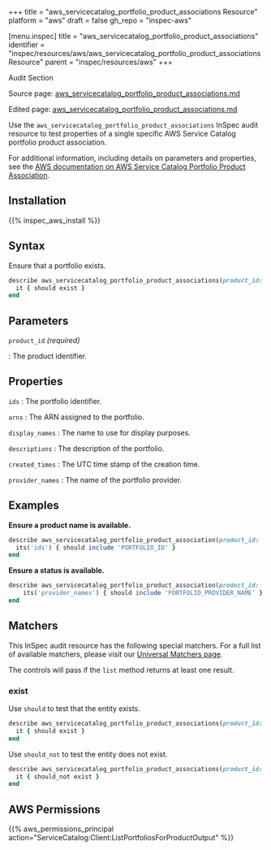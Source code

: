 +++
title = "aws_servicecatalog_portfolio_product_associations Resource"
platform = "aws"
draft = false
gh_repo = "inspec-aws"

[menu.inspec]
title = "aws_servicecatalog_portfolio_product_associations"
identifier = "inspec/resources/aws/aws_servicecatalog_portfolio_product_associations Resource"
parent = "inspec/resources/aws"
+++

<div class="admonition-note">
<p class="admonition-note-title">Audit Section</p>
<div class="admonition-note-text">
<p>Source page: <a href="https://github.com/inspec/inspec-aws/blob/main/docs/resources/aws_servicecatalog_portfolio_product_associations.md">aws_servicecatalog_portfolio_product_associations.md</a></p>
<p>Edited page: <a href="https://github.com/ianmadd/inspec-aws/blob/im/hugo/docs-chef-io/content/inspec/resources/aws_servicecatalog_portfolio_product_associations.md">aws_servicecatalog_portfolio_product_associations.md</a></p>
</div>
</div>



Use the `aws_servicecatalog_portfolio_product_associations` InSpec audit resource to test properties of a single specific AWS Service Catalog portfolio product association.

For additional information, including details on parameters and properties, see the [AWS documentation on AWS Service Catalog Portfolio Product Association](https://docs.aws.amazon.com/AWSCloudFormation/latest/UserGuide/aws-resource-servicecatalog-portfolioproductassociation.html).

## Installation

{{% inspec_aws_install %}}

## Syntax

Ensure that a portfolio exists.

```ruby
describe aws_servicecatalog_portfolio_product_associations(product_id: 'PRODUCT_ID') do
  it { should exist }
end
```

## Parameters

`product_id` _(required)_

: The product identifier.

## Properties

`ids`
: The portfolio identifier.

`arns`
: The ARN assigned to the portfolio.

`display_names`
: The name to use for display purposes.

`descriptions`
: The description of the portfolio.

`created_times`
: The UTC time stamp of the creation time.

`provider_names`
: The name of the portfolio provider.

## Examples

**Ensure a product name is available.**

```ruby
describe aws_servicecatalog_portfolio_product_association(product_id: 'PRODUCT_ID') do
  its('ids') { should include 'PORTFOLIO_ID' }
end
```

**Ensure a status is available.**

```ruby
describe aws_servicecatalog_portfolio_product_association(product_id: 'PRODUCT_ID') do
    its('provider_names') { should include 'PORTFOLIO_PROVIDER_NAME' }
end
```

## Matchers

This InSpec audit resource has the following special matchers. For a full list of available matchers, please visit our [Universal Matchers page](https://www.inspec.io/docs/reference/matchers/).

The controls will pass if the `list` method returns at least one result.

### exist

Use `should` to test that the entity exists.

```ruby
describe aws_servicecatalog_portfolio_product_associations(product_id: 'PRODUCT_ID') do
  it { should exist }
end
```

Use `should_not` to test the entity does not exist.

```ruby
describe aws_servicecatalog_portfolio_product_associations(product_id: 'PRODUCT_ID') do
  it { should_not exist }
end
```

## AWS Permissions

{{% aws_permissions_principal action="ServiceCatalog:Client:ListPortfoliosForProductOutput" %}}

